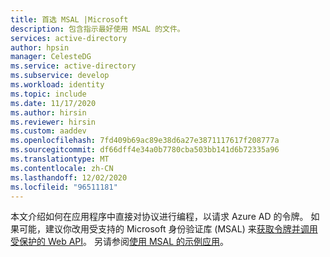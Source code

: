 ```yaml
---
title: 首选 MSAL |Microsoft
description: 包含指示最好使用 MSAL 的文件。
services: active-directory
author: hpsin
manager: CelesteDG
ms.service: active-directory
ms.subservice: develop
ms.workload: identity
ms.topic: include
ms.date: 11/17/2020
ms.author: hirsin
ms.reviewer: hirsin
ms.custom: aaddev
ms.openlocfilehash: 7fd409b69ac89e38d6a27e3871117617f208777a
ms.sourcegitcommit: df66dff4e34a0b7780cba503bb141d6b72335a96
ms.translationtype: MT
ms.contentlocale: zh-CN
ms.lasthandoff: 12/02/2020
ms.locfileid: "96511181"
---
```

本文介绍如何在应用程序中直接对协议进行编程，以请求 Azure AD 的令牌。  如果可能，建议你改用受支持的 Microsoft 身份验证库 (MSAL) 来[获取令牌并调用受保护的 Web API](..\authentication-flows-app-scenarios.md#scenarios-and-supported-authentication-flows)。  另请参阅[使用 MSAL 的示例应用](..\sample-v2-code.md)。
